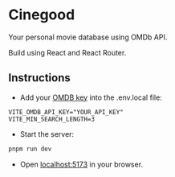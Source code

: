 # Cinegood

Your personal movie database using OMDb API.

Build using React and React Router.

## Instructions

- Add your [OMDB key](https://www.omdbapi.com/apikey.aspx) into the .env.local file:

```env
VITE_OMDB_API_KEY="YOUR_API_KEY"
VITE_MIN_SEARCH_LENGTH=3
```

- Start the server:

```bash
pnpm run dev
```

- Open [localhost:5173](http://localhost:5173) in your browser.
